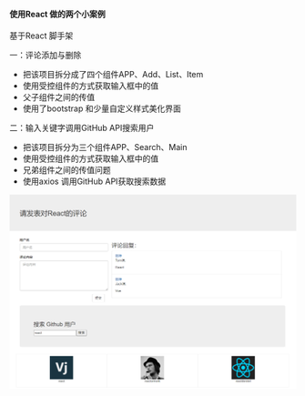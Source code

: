 #### 使用React 做的两个小案例
基于React 脚手架

一：评论添加与删除
- 把该项目拆分成了四个组件APP、Add、List、Item
- 使用受控组件的方式获取输入框中的值
- 父子组件之间的传值
- 使用了bootstrap 和少量自定义样式美化界面

二：输入关键字调用GitHub API搜索用户
- 把该项目拆分为三个组件APP、Search、Main
- 使用受控组件的方式获取输入框中的值
- 兄弟组件之间的传值问题
- 使用axios 调用GitHub API获取搜索数据

![项目接图](./项目接图.png)